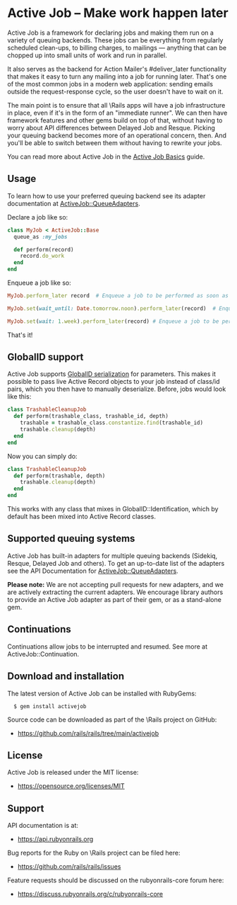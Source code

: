# Active Job – Make work happen later

Active Job is a framework for declaring jobs and making them run on a variety
of queuing backends. These jobs can be everything from regularly scheduled
clean-ups, to billing charges, to mailings — anything that can be chopped up into
small units of work and run in parallel.

It also serves as the backend for Action Mailer's #deliver_later functionality
that makes it easy to turn any mailing into a job for running later. That's
one of the most common jobs in a modern web application: sending emails outside
the request-response cycle, so the user doesn't have to wait on it.

The main point is to ensure that all \Rails apps will have a job infrastructure
in place, even if it's in the form of an "immediate runner". We can then have
framework features and other gems build on top of that, without having to worry
about API differences between Delayed Job and Resque. Picking your queuing
backend becomes more of an operational concern, then. And you'll be able to
switch between them without having to rewrite your jobs.

You can read more about Active Job in the [Active Job Basics](https://guides.rubyonrails.org/active_job_basics.html) guide.

## Usage

To learn how to use your preferred queuing backend see its adapter
documentation at
[ActiveJob::QueueAdapters](https://api.rubyonrails.org/classes/ActiveJob/QueueAdapters.html).

Declare a job like so:

```ruby
class MyJob < ActiveJob::Base
  queue_as :my_jobs

  def perform(record)
    record.do_work
  end
end
```

Enqueue a job like so:

```ruby
MyJob.perform_later record  # Enqueue a job to be performed as soon as the queuing system is free.
```

```ruby
MyJob.set(wait_until: Date.tomorrow.noon).perform_later(record)  # Enqueue a job to be performed tomorrow at noon.
```

```ruby
MyJob.set(wait: 1.week).perform_later(record) # Enqueue a job to be performed 1 week from now.
```

That's it!


## GlobalID support

Active Job supports [GlobalID serialization](https://github.com/rails/globalid/) for parameters. This makes it possible
to pass live Active Record objects to your job instead of class/id pairs, which
you then have to manually deserialize. Before, jobs would look like this:

```ruby
class TrashableCleanupJob
  def perform(trashable_class, trashable_id, depth)
    trashable = trashable_class.constantize.find(trashable_id)
    trashable.cleanup(depth)
  end
end
```

Now you can simply do:

```ruby
class TrashableCleanupJob
  def perform(trashable, depth)
    trashable.cleanup(depth)
  end
end
```

This works with any class that mixes in GlobalID::Identification, which
by default has been mixed into Active Record classes.


## Supported queuing systems

Active Job has built-in adapters for multiple queuing backends (Sidekiq,
Resque, Delayed Job and others). To get an up-to-date list of the adapters
see the API Documentation for [ActiveJob::QueueAdapters](https://api.rubyonrails.org/classes/ActiveJob/QueueAdapters.html).

**Please note:** We are not accepting pull requests for new adapters, and we are
actively extracting the current adapters. We encourage library authors to provide
an Active Job adapter as part of their gem, or as a stand-alone gem.

## Continuations

Continuations allow jobs to be interrupted and resumed. See more at ActiveJob::Continuation.


## Download and installation

The latest version of Active Job can be installed with RubyGems:

```
  $ gem install activejob
```

Source code can be downloaded as part of the \Rails project on GitHub:

* https://github.com/rails/rails/tree/main/activejob


## License

Active Job is released under the MIT license:

* https://opensource.org/licenses/MIT


## Support

API documentation is at:

* https://api.rubyonrails.org

Bug reports for the Ruby on \Rails project can be filed here:

* https://github.com/rails/rails/issues

Feature requests should be discussed on the rubyonrails-core forum here:

* https://discuss.rubyonrails.org/c/rubyonrails-core
